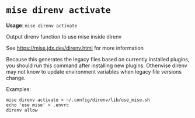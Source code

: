 # `mise direnv activate`

**Usage**: `mise direnv activate`

Output direnv function to use mise inside direnv

See <https://mise.jdx.dev/direnv.html> for more information

Because this generates the legacy files based on currently installed plugins,
you should run this command after installing new plugins. Otherwise
direnv may not know to update environment variables when legacy file versions change.

Examples:

    mise direnv activate > ~/.config/direnv/lib/use_mise.sh
    echo 'use mise' > .envrc
    direnv allow
